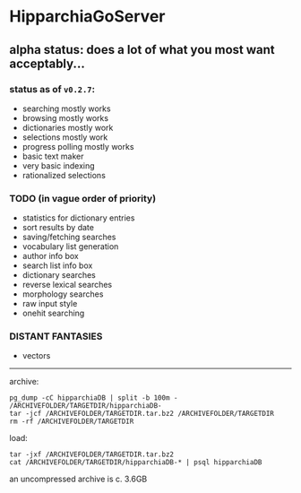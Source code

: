 # HipparchiaGoServer

## alpha status: does a lot of what you most want acceptably...

### status as of `v0.2.7`:

* searching mostly works 
* browsing mostly works 
* dictionaries mostly work 
* selections mostly work 
* progress polling mostly works
* basic text maker
* very basic indexing
* rationalized selections

### TODO (in vague order of priority)

* statistics for dictionary entries
* sort results by date
* saving/fetching searches
* vocabulary list generation
* author info box
* search list info box
* dictionary searches
* reverse lexical searches
* morphology searches
* raw input style
* onehit searching

### DISTANT FANTASIES
* vectors

---

archive:
```
pg_dump -cC hipparchiaDB | split -b 100m - /ARCHIVEFOLDER/TARGETDIR/hipparchiaDB-
tar -jcf /ARCHIVEFOLDER/TARGETDIR.tar.bz2 /ARCHIVEFOLDER/TARGETDIR
rm -rf /ARCHIVEFOLDER/TARGETDIR
```

load:
```
tar -jxf /ARCHIVEFOLDER/TARGETDIR.tar.bz2
cat /ARCHIVEFOLDER/TARGETDIR/hipparchiaDB-* | psql hipparchiaDB
```

an uncompressed archive is c. 3.6GB
